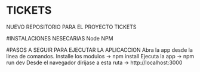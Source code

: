 # TICKETS
NUEVO REPOSITORIO PARA EL PROYECTO TICKETS

#INSTALACIONES NESECARIAS
Node
NPM

#PASOS A SEGUIR PARA EJECUTAR LA APLICACCION
Abra la app desde la linea de comandos.
Installe los modulos -> npm install
Ejecuta la app -> npm run dev
Desde el navegador dirijase a esta ruta -> http://localhost:3000
